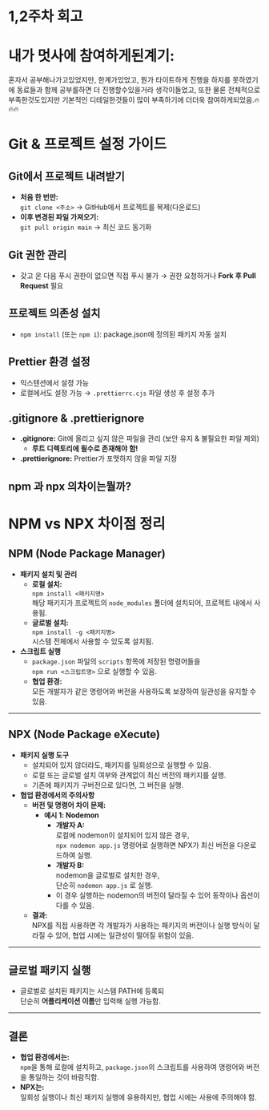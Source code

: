 # 1,2주차 회고

# 내가 멋사에 참여하게된계기:

혼자서 공부해나가고있었지만, 한계가있었고, 뭔가 타이트하게 진행을 하지를 못하였기에 동료들과 함께 공부를하면 더 진행할수있을거라
생각이들었고, 또한 물론 전체적으로 부족한것도있지만 기본적인 디테일한것들이 많이 부족하기에 더더욱 참여하게되었음.🔥🔥🔥

# Git & 프로젝트 설정 가이드

## Git에서 프로젝트 내려받기

- **처음 한 번만:**  
  `git clone <주소>` → GitHub에서 프로젝트를 복제(다운로드)
- **이후 변경된 파일 가져오기:**  
  `git pull origin main` → 최신 코드 동기화

## Git 권한 관리

- 갖고 온 다음 푸시 권한이 없으면 직접 푸시 불가 → 권한 요청하거나 **Fork 후 Pull Request** 필요

## 프로젝트 의존성 설치

- `npm install` (또는 `npm i`): package.json에 정의된 패키지 자동 설치

## Prettier 환경 설정

- 익스텐션에서 설정 가능
- 로컬에서도 설정 가능 → `.prettierrc.cjs` 파일 생성 후 설정 추가

## .gitignore & .prettierignore

- **.gitignore:** Git에 올리고 싶지 않은 파일을 관리 (보안 유지 & 불필요한 파일 제외)
  - **루트 디렉토리에 필수로 존재해야 함!**
- **.prettierignore:** Prettier가 포맷하지 않을 파일 지정

## npm 과 npx 의차이는뭘까?

# NPM vs NPX 차이점 정리

## NPM (Node Package Manager)

- **패키지 설치 및 관리**
  - **로컬 설치:**  
    `npm install <패키지명>`  
    해당 패키지가 프로젝트의 `node_modules` 폴더에 설치되어, 프로젝트 내에서 사용됨.
  - **글로벌 설치:**  
    `npm install -g <패키지명>`  
    시스템 전체에서 사용할 수 있도록 설치됨.
- **스크립트 실행**
  - `package.json` 파일의 `scripts` 항목에 저장된 명령어들을  
    `npm run <스크립트명>` 으로 실행할 수 있음.
  - **협업 환경:**  
    모든 개발자가 같은 명령어와 버전을 사용하도록 보장하여 일관성을 유지할 수 있음.

---

## NPX (Node Package eXecute)

- **패키지 실행 도구**
  - 설치되어 있지 않더라도, 패키지를 일회성으로 실행할 수 있음.
  - 로컬 또는 글로벌 설치 여부와 관계없이 최신 버전의 패키지를 실행.
  - 기존에 패키지가 구버전으로 있다면, 그 버전을 실행.
- **협업 환경에서의 주의사항**
  - **버전 및 명령어 차이 문제:**
    - **예시 1: Nodemon**
      - **개발자 A:**  
        로컬에 nodemon이 설치되어 있지 않은 경우,  
        `npx nodemon app.js` 명령어로 실행하면 NPX가 최신 버전을 다운로드하여 실행.
      - **개발자 B:**  
        nodemon을 글로벌로 설치한 경우,  
        단순히 `nodemon app.js` 로 실행.
      - 이 경우 실행하는 nodemon의 버전이 달라질 수 있어 동작이나 옵션이 다를 수 있음.
  - **결과:**  
    NPX를 직접 사용하면 각 개발자가 사용하는 패키지의 버전이나 실행 방식이 달라질 수 있어, 협업 시에는 일관성이 떨어질 위험이 있음.

---

## 글로벌 패키지 실행

- 글로벌로 설치된 패키지는 시스템 PATH에 등록되  
  단순히 **어플리케이션 이름**만 입력해 실행 가능함.

---

## 결론

- **협업 환경에서는:**  
  `npm`을 통해 로컬에 설치하고, `package.json`의 스크립트를 사용하여 명령어와 버전을 통일하는 것이 바람직함.
- **NPX는:**  
  일회성 실행이나 최신 패키지 실행에 유용하지만, 협업 시에는 사용에 주의해야 함.
